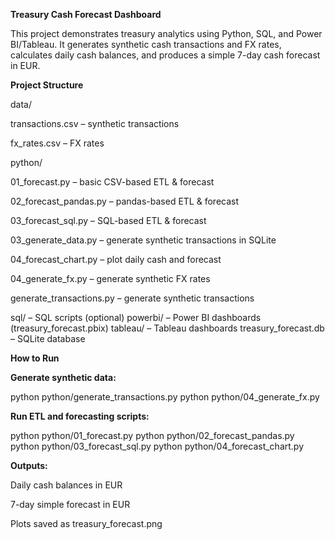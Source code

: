 **Treasury Cash Forecast Dashboard**

This project demonstrates treasury analytics using Python, SQL, and Power BI/Tableau. It generates synthetic cash transactions and FX rates, calculates daily cash balances, and produces a simple 7-day cash forecast in EUR.

**Project Structure**

data/

transactions.csv – synthetic transactions

fx_rates.csv – FX rates

python/

01_forecast.py – basic CSV-based ETL & forecast

02_forecast_pandas.py – pandas-based ETL & forecast

03_forecast_sql.py – SQL-based ETL & forecast

03_generate_data.py – generate synthetic transactions in SQLite

04_forecast_chart.py – plot daily cash and forecast

04_generate_fx.py – generate synthetic FX rates

generate_transactions.py – generate synthetic transactions

sql/ – SQL scripts (optional)
powerbi/ – Power BI dashboards (treasury_forecast.pbix)
tableau/ – Tableau dashboards
treasury_forecast.db – SQLite database

**How to Run**

**Generate synthetic data:**

python python/generate_transactions.py
python python/04_generate_fx.py


**Run ETL and forecasting scripts:**

python python/01_forecast.py
python python/02_forecast_pandas.py
python python/03_forecast_sql.py
python python/04_forecast_chart.py


**Outputs:**

Daily cash balances in EUR

7-day simple forecast in EUR

Plots saved as treasury_forecast.png
